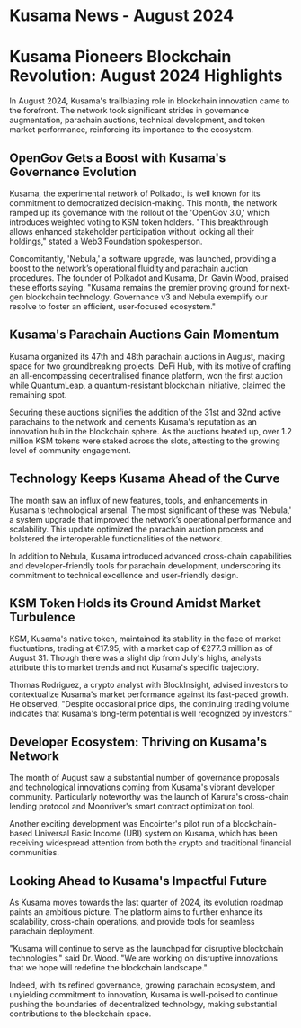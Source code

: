 # Kusama News - August 2024

# Kusama Pioneers Blockchain Revolution: August 2024 Highlights

In August 2024, Kusama's trailblazing role in blockchain innovation came to the forefront. The network took significant strides in governance augmentation, parachain auctions, technical development, and token market performance, reinforcing its importance to the ecosystem.

## OpenGov Gets a Boost with Kusama's Governance Evolution

Kusama, the experimental network of Polkadot, is well known for its commitment to democratized decision-making. This month, the network ramped up its governance with the rollout of the 'OpenGov 3.0,' which introduces weighted voting to KSM token holders. "This breakthrough allows enhanced stakeholder participation without locking all their holdings," stated a Web3 Foundation spokesperson.

Concomitantly, 'Nebula,' a software upgrade, was launched, providing a boost to the network’s operational fluidity and parachain auction procedures. The founder of Polkadot and Kusama, Dr. Gavin Wood, praised these efforts saying, "Kusama remains the premier proving ground for next-gen blockchain technology. Governance v3 and Nebula exemplify our resolve to foster an efficient, user-focused ecosystem."

## Kusama's Parachain Auctions Gain Momentum

Kusama organized its 47th and 48th parachain auctions in August, making space for two groundbreaking projects. DeFi Hub, with its motive of crafting an all-encompassing decentralised finance platform, won the first auction while QuantumLeap, a quantum-resistant blockchain initiative, claimed the remaining spot.

Securing these auctions signifies the addition of the 31st and 32nd active parachains to the network and cements Kusama's reputation as an innovation hub in the blockchain sphere. As the auctions heated up, over 1.2 million KSM tokens were staked across the slots, attesting to the growing level of community engagement.

## Technology Keeps Kusama Ahead of the Curve

The month saw an influx of new features, tools, and enhancements in Kusama's technological arsenal. The most significant of these was 'Nebula,' a system upgrade that improved the network’s operational performance and scalability. This update optimized the parachain auction process and bolstered the interoperable functionalities of the network.

In addition to Nebula, Kusama introduced advanced cross-chain capabilities and developer-friendly tools for parachain development, underscoring its commitment to technical excellence and user-friendly design.

## KSM Token Holds its Ground Amidst Market Turbulence

KSM, Kusama's native token, maintained its stability in the face of market fluctuations, trading at €17.95, with a market cap of €277.3 million as of August 31. Though there was a slight dip from July's highs, analysts attribute this to market trends and not Kusama's specific trajectory.

Thomas Rodriguez, a crypto analyst with BlockInsight, advised investors to contextualize Kusama's market performance against its fast-paced growth. He observed, "Despite occasional price dips, the continuing trading volume indicates that Kusama's long-term potential is well recognized by investors."

## Developer Ecosystem: Thriving on Kusama's Network

The month of August saw a substantial number of governance proposals and technological innovations coming from Kusama's vibrant developer community. Particularly noteworthy was the launch of Karura's cross-chain lending protocol and Moonriver's smart contract optimization tool.

Another exciting development was Encointer's pilot run of a blockchain-based Universal Basic Income (UBI) system on Kusama, which has been receiving widespread attention from both the crypto and traditional financial communities.

## Looking Ahead to Kusama's Impactful Future

As Kusama moves towards the last quarter of 2024, its evolution roadmap paints an ambitious picture. The platform aims to further enhance its scalability, cross-chain operations, and provide tools for seamless parachain deployment.

"Kusama will continue to serve as the launchpad for disruptive blockchain technologies," said Dr. Wood. "We are working on disruptive innovations that we hope will redefine the blockchain landscape."

Indeed, with its refined governance, growing parachain ecosystem, and unyielding commitment to innovation, Kusama is well-poised to continue pushing the boundaries of decentralized technology, making substantial contributions to the blockchain space.